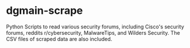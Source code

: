 # dgmain-scrape

Python Scripts to read various security forums, including Cisco's security forums, reddits r/cybersecurity, MalwareTips, and Wilders Security.
The CSV files of scraped data are also included.
